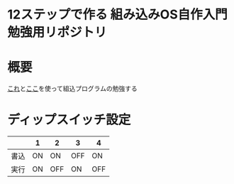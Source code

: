 12ステップで作る 組み込みOS自作入門 勉強用リポジトリ
===============

# 概要

[これ](https://www.amazon.co.jp/12%E3%82%B9%E3%83%86%E3%83%83%E3%83%97%E3%81%A7%E4%BD%9C%E3%82%8B%E7%B5%84%E8%BE%BC%E3%81%BFOS%E8%87%AA%E4%BD%9C%E5%85%A5%E9%96%80-%E5%9D%82%E4%BA%95-%E5%BC%98%E4%BA%AE/dp/4877832394)と[ここ](http://kozos.jp/books/makeos/)を使って組込プログラムの勉強する


# ディップスイッチ設定

|    | 1  | 2   | 3   | 4   |
|----|----|-----|-----|-----|
|書込| ON | ON  | OFF | ON  |
|実行| ON | OFF | ON  | OFF |